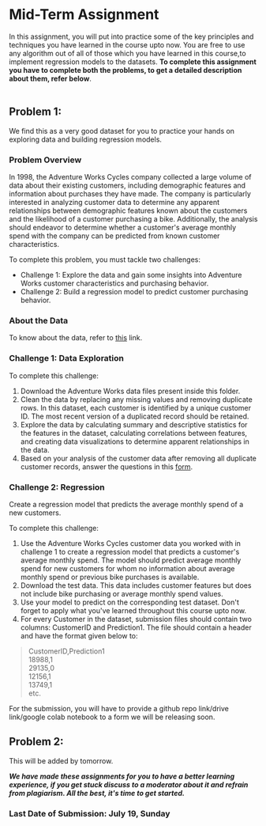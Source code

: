 # Mid-Term Assignment
In this assignment, you will put into practice some of the key principles and techniques you have learned in the course upto now. You are free to use any algorithm out of all of those which you have learned in this course,to implement regression models to the datasets. **To complete this assignment you have to complete both the problems, to get a detailed description about them, refer below**.<br/> <br/>

## Problem 1:

We find this as a very good dataset for you to practice your hands on exploring data and building regression models.

### Problem Overview
In 1998, the Adventure Works Cycles company collected a large volume of data about their existing customers, including demographic features and information about purchases they have made. The company is particularly interested in analyzing customer data to determine any apparent relationships between demographic features known about the customers and the likelihood of a customer purchasing a bike. Additionally, the analysis should endeavor to determine whether a customer's average monthly spend with the company can be predicted from known customer characteristics.

To complete this problem, you must tackle two challenges:
- Challenge 1: Explore the data and gain some insights into Adventure Works customer characteristics and purchasing behavior.
- Challenge 2: Build a regression model to predict customer purchasing behavior.


### About the Data
To know about the data, refer to [this](https://github.com/wncc/learners-space/blob/master/Machine%20Learning/MId%20Term%20Assignment/About%20the%20data.md) link.

### Challenge 1: Data Exploration

To complete this challenge:
1. Download the Adventure Works data files present inside this folder.
2. Clean the data by replacing any missing values and removing duplicate rows. In this dataset, each customer is identified by a unique customer ID. The most recent version of a duplicated record should be retained.
3. Explore the data by calculating summary and descriptive statistics for the features in the dataset, calculating correlations between features, and creating data visualizations to determine apparent relationships in the data.
4. Based on your analysis of the customer data after removing all duplicate customer records, answer the questions in this [form](https://forms.gle/CJ7cLSZY145yBnmh9).

### Challenge 2: Regression 
Create a regression model that predicts the average monthly spend of a new customers.

To complete this challenge:
1. Use the Adventure Works Cycles customer data you worked with in challenge 1 to create a regression model that predicts a customer's average monthly spend. The model should predict average monthly spend for new customers for whom no information about average monthly spend or previous bike purchases is available.
2. Download the test data. This data includes customer features but does not include bike purchasing or average monthly spend values.
3. Use your model to predict on the corresponding test dataset. Don't forget to apply what you've learned throughout this course upto now.
4. For every Customer in the dataset, submission files should contain two columns: CustomerID and Prediction1.
The file should contain a header and have the format given below to:

> CustomerID,Prediction1 <br/>
> 18988,1 <br/>
> 29135,0 <br/>
> 12156,1 <br/>
> 13749,1 <br/>
> etc. <br/>

For the submission, you will have to provide a github repo link/drive link/google colab notebook to a form we will be releasing soon.
## Problem 2:

This will be added by tomorrow.

***We have made these assignments for you to have a better learning experience, if you get stuck discuss to a moderator about it and refrain from plagiarism. All the best, it's time to get started.***

### Last Date of Submission: July 19, Sunday



